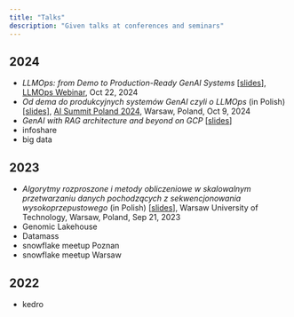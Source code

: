 ```yaml
---
title: "Talks"
description: "Given talks at conferences and seminars"
---
```


## 2024
- *LLMOps: from Demo to Production-Ready GenAI Systems* [[slides](LLMOps_webinar-22.10.2024.pdf)], [LLMOps Webinar](https://webinars.getindata.com/llmops), Oct 22, 2024
-  *Od dema do produkcyjnych systemów GenAI czyli o LLMOps* (in Polish) [[slides](slides/ai_summit_pl_2024.pdf)], [AI Summit Poland 2024](https://aisummitpoland.pl/), Warsaw, Poland, Oct 9, 2024 
- *GenAI with RAG architecture and beyond on GCP* [[slides]()]
- infoshare
- big data

## 2023
- *Algorytmy rozproszone i metody obliczeniowe w skalowalnym przetwarzaniu danych pochodzących z sekwencjonowania wysokoprzepustowego* (in Polish) [[slides](slides/phd_defense_21_09_2023.pdf)], Warsaw University of Technology, Warsaw, Poland, Sep 21, 2023
- Genomic Lakehouse
- Datamass
- snowflake meetup Poznan
- snowflake meetup Warsaw

## 2022
- kedro 